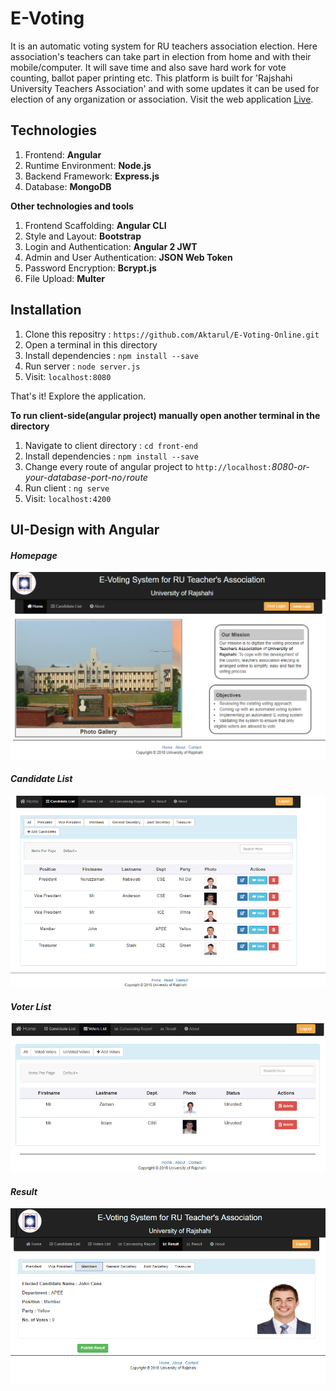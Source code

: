 # E-Voting
It is an automatic voting system for RU teachers association election. Here association's teachers can take part in election from home and with their mobile/computer. It will save time and also save hard work for vote counting, ballot paper printing etc. This platform is built for 'Rajshahi University Teachers Association' and with some updates it can be used for election of any organization or association. Visit the web application [Live](https://boiling-gorge-93321.herokuapp.com).

## Technologies
  1. Frontend: **Angular**
  2. Runtime Environment: **Node.js**
  3. Backend Framework: **Express.js**
  4. Database: **MongoDB**
  
  **Other technologies and tools**
  1. Frontend Scaffolding: **Angular CLI**
  2. Style and Layout: **Bootstrap**
  3. Login and Authentication: **Angular 2 JWT**
  4. Admin and User Authentication: **JSON Web Token**
  5. Password Encryption: **Bcrypt.js**
  6. File Upload: **Multer**
  
## Installation
  1. Clone this repositry : `https://github.com/Aktarul/E-Voting-Online.git`
  2. Open a terminal in this directory
  3. Install dependencies : `npm install --save`
  4. Run server : `node server.js`
  5. Visit: `localhost:8080`
 
  That's it! Explore the application.
  
**To run client-side(angular project) manually open another terminal in the directory**

  1. Navigate to client directory : `cd front-end`
  2. Install dependencies : `npm install --save`
  3. Change every route of angular project to `http://localhost:`_8080-or-your-database-port-no_`/`_route_
  4. Run client : `ng serve`
  5. Visit: `localhost:4200`


## UI-Design with Angular

#### _Homepage_
![Screenshot-1](screenshots/home.png)

#### _Candidate List_
![Screenshot-2](screenshots/candidate_list.png)

#### _Voter List_
![Screenshot-3](screenshots/voter_list.png)


#### _Result_
![Screenshot-5](screenshots/result.png)
